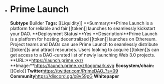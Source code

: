 - # Prime Launch
  **Subtype** Builder
  **Tags:** [[Liquidity]]
  **Summary:**Prime Launch is a platform for reliable and fair [[token]] launches to seamlessly kickstart your DAO.
  **Deployment Status:**Yes
  **Description:**Prime Launch is a platform for hosting decentralized [[token]] launches on Ethereum. Project teams and DAOs can use Prime Launch to seamlessly distribute [[token]]s and attract resources. Users looking to acquire [[token]]s can get access to a DAO-curated list of newly launching Web 3.0 projects.
  **URL:**https://launch.prime.xyz/
  **Image:**https://launch.prime.xyz/logomark.svg
  **Ecosystem/chain:**[[Celo]]
  **Twitter**https://twitter.com/PrimeDAO_?s=09
  **Community**https://discord.gg/x8v59pG
  **Whitepaper**